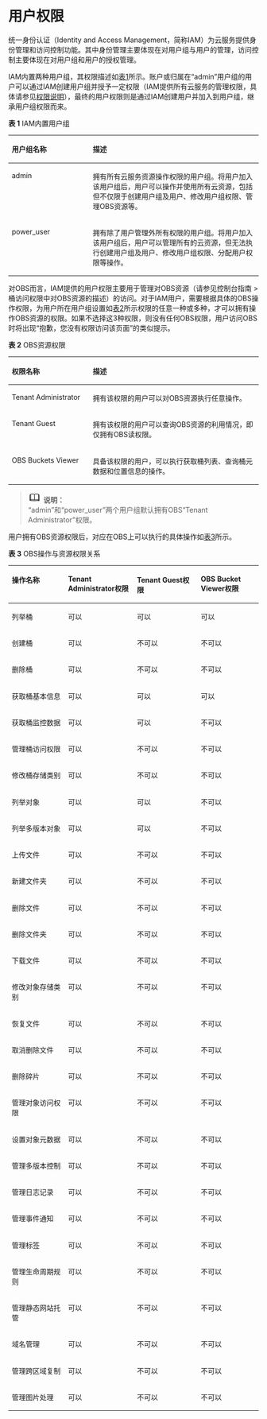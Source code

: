 # 用户权限<a name="obs_03_0045"></a>

统一身份认证（Identity and Access Management，简称IAM）为云服务提供身份管理和访问控制功能。其中身份管理主要体现在对用户组与用户的管理，访问控制主要体现在对用户组和用户的授权管理。

IAM内置两种用户组，其权限描述如[表1](#table12873672218)所示。账户或归属在“admin”用户组的用户可以通过IAM创建用户组并授予一定权限（IAM提供所有云服务的管理权限，具体请参见[权限说明](http://support.huaweicloud.com/usermanual-permissions/zh-cn_topic_0063498930.html)），最终的用户权限则是通过IAM创建用户并加入到用户组，继承用户组权限而来。

**表 1**  IAM内置用户组

<a name="table12873672218"></a>
<table><thead align="left"><tr id="row1144016132212"><th class="cellrowborder" valign="top" width="32.32%" id="mcps1.2.3.1.1"><p id="p114402662216"><a name="p114402662216"></a><a name="p114402662216"></a><strong id="b14409610221"><a name="b14409610221"></a><a name="b14409610221"></a>用户组名称</strong></p>
</th>
<th class="cellrowborder" valign="top" width="67.67999999999999%" id="mcps1.2.3.1.2"><p id="p174401366228"><a name="p174401366228"></a><a name="p174401366228"></a><strong id="b20440864227"><a name="b20440864227"></a><a name="b20440864227"></a>描述</strong></p>
</th>
</tr>
</thead>
<tbody><tr id="row344011616221"><td class="cellrowborder" valign="top" width="32.32%" headers="mcps1.2.3.1.1 "><p id="p1244011614221"><a name="p1244011614221"></a><a name="p1244011614221"></a>admin</p>
</td>
<td class="cellrowborder" valign="top" width="67.67999999999999%" headers="mcps1.2.3.1.2 "><p id="p244012611228"><a name="p244012611228"></a><a name="p244012611228"></a>拥有所有云服务资源操作权限的用户组。将用户加入该用户组后，用户可以操作并使用所有云资源，包括但不仅限于创建用户组及用户、修改用户组权限、管理OBS资源等。</p>
</td>
</tr>
<tr id="row74409618224"><td class="cellrowborder" valign="top" width="32.32%" headers="mcps1.2.3.1.1 "><p id="p64406615228"><a name="p64406615228"></a><a name="p64406615228"></a>power_user</p>
</td>
<td class="cellrowborder" valign="top" width="67.67999999999999%" headers="mcps1.2.3.1.2 "><p id="p24402662218"><a name="p24402662218"></a><a name="p24402662218"></a>拥有除了用户管理外所有权限的用户组。将用户加入该用户组后，用户可以管理所有的云资源，但无法执行创建用户组及用户、修改用户组权限、分配用户权限等操作。</p>
</td>
</tr>
</tbody>
</table>

对OBS而言，IAM提供的用户权限主要用于管理对OBS资源（请参见控制台指南 \> 桶访问权限中对OBS资源的描述）的访问。对于IAM用户，需要根据具体的OBS操作权限，为用户所在用户组设置如[表2](#table930612672218)所示权限的任意一种或多种，才可以拥有操作OBS资源的权限。如果不选择这3种权限，则没有任何OBS权限，用户访问OBS时将出现“抱歉，您没有权限访问该页面”的类似提示。

**表 2**  OBS资源权限

<a name="table930612672218"></a>
<table><thead align="left"><tr id="row44417642210"><th class="cellrowborder" valign="top" width="32.32%" id="mcps1.2.3.1.1"><p id="p2441966222"><a name="p2441966222"></a><a name="p2441966222"></a><strong id="b194414610224"><a name="b194414610224"></a><a name="b194414610224"></a>权限名称</strong></p>
</th>
<th class="cellrowborder" valign="top" width="67.67999999999999%" id="mcps1.2.3.1.2"><p id="p2044176182213"><a name="p2044176182213"></a><a name="p2044176182213"></a><strong id="b164417619222"><a name="b164417619222"></a><a name="b164417619222"></a>描述</strong></p>
</th>
</tr>
</thead>
<tbody><tr id="row2441068229"><td class="cellrowborder" valign="top" width="32.32%" headers="mcps1.2.3.1.1 "><p id="p144411465223"><a name="p144411465223"></a><a name="p144411465223"></a>Tenant Administrator</p>
</td>
<td class="cellrowborder" valign="top" width="67.67999999999999%" headers="mcps1.2.3.1.2 "><p id="p8441206192213"><a name="p8441206192213"></a><a name="p8441206192213"></a>拥有该权限的用户可以对OBS资源执行任意操作。</p>
</td>
</tr>
<tr id="row84411861221"><td class="cellrowborder" valign="top" width="32.32%" headers="mcps1.2.3.1.1 "><p id="p1244120682210"><a name="p1244120682210"></a><a name="p1244120682210"></a>Tenant Guest</p>
</td>
<td class="cellrowborder" valign="top" width="67.67999999999999%" headers="mcps1.2.3.1.2 "><p id="p244186102220"><a name="p244186102220"></a><a name="p244186102220"></a>拥有该权限的用户可以查询OBS资源的利用情况，即仅拥有OBS读权限。</p>
</td>
</tr>
<tr id="row104419622214"><td class="cellrowborder" valign="top" width="32.32%" headers="mcps1.2.3.1.1 "><p id="p6441146162212"><a name="p6441146162212"></a><a name="p6441146162212"></a>OBS Buckets Viewer</p>
</td>
<td class="cellrowborder" valign="top" width="67.67999999999999%" headers="mcps1.2.3.1.2 "><p id="p444136102211"><a name="p444136102211"></a><a name="p444136102211"></a>具备该权限的用户，可以执行获取桶列表、查询桶元数据和位置信息的操作。</p>
</td>
</tr>
</tbody>
</table>

>![](public_sys-resources/icon-note.gif) **说明：**   
>“admin”和“power\_user”两个用户组默认拥有OBS“Tenant Administrator”权限。  

用户拥有OBS资源权限后，对应在OBS上可以执行的具体操作如[表3](#table129395482338)所示。

**表 3**  OBS操作与资源权限关系

<a name="table129395482338"></a>
<table><thead align="left"><tr id="row6220124963316"><th class="cellrowborder" valign="top" width="22.45%" id="mcps1.2.5.1.1"><p id="p1220049133315"><a name="p1220049133315"></a><a name="p1220049133315"></a><strong id="b822016499334"><a name="b822016499334"></a><a name="b822016499334"></a>操作名称</strong></p>
</th>
<th class="cellrowborder" valign="top" width="27.55%" id="mcps1.2.5.1.2"><p id="p15220204913314"><a name="p15220204913314"></a><a name="p15220204913314"></a>Tenant Administrator权限</p>
</th>
<th class="cellrowborder" valign="top" width="25.509999999999998%" id="mcps1.2.5.1.3"><p id="p1822044933312"><a name="p1822044933312"></a><a name="p1822044933312"></a>Tenant Guest权限</p>
</th>
<th class="cellrowborder" valign="top" width="24.490000000000002%" id="mcps1.2.5.1.4"><p id="p162201849143315"><a name="p162201849143315"></a><a name="p162201849143315"></a>OBS Bucket Viewer权限</p>
</th>
</tr>
</thead>
<tbody><tr id="row222194923314"><td class="cellrowborder" valign="top" width="22.45%" headers="mcps1.2.5.1.1 "><p id="p11221164933319"><a name="p11221164933319"></a><a name="p11221164933319"></a>列举桶</p>
</td>
<td class="cellrowborder" valign="top" width="27.55%" headers="mcps1.2.5.1.2 "><p id="p19221104933317"><a name="p19221104933317"></a><a name="p19221104933317"></a>可以</p>
</td>
<td class="cellrowborder" valign="top" width="25.509999999999998%" headers="mcps1.2.5.1.3 "><p id="p4221194910334"><a name="p4221194910334"></a><a name="p4221194910334"></a>可以</p>
</td>
<td class="cellrowborder" valign="top" width="24.490000000000002%" headers="mcps1.2.5.1.4 "><p id="p822104963316"><a name="p822104963316"></a><a name="p822104963316"></a>可以</p>
</td>
</tr>
<tr id="row4221114917335"><td class="cellrowborder" valign="top" width="22.45%" headers="mcps1.2.5.1.1 "><p id="p16221104933319"><a name="p16221104933319"></a><a name="p16221104933319"></a>创建桶</p>
</td>
<td class="cellrowborder" valign="top" width="27.55%" headers="mcps1.2.5.1.2 "><p id="p1922110491332"><a name="p1922110491332"></a><a name="p1922110491332"></a>可以</p>
</td>
<td class="cellrowborder" valign="top" width="25.509999999999998%" headers="mcps1.2.5.1.3 "><p id="p17221549163313"><a name="p17221549163313"></a><a name="p17221549163313"></a>不可以</p>
</td>
<td class="cellrowborder" valign="top" width="24.490000000000002%" headers="mcps1.2.5.1.4 "><p id="p3222114973313"><a name="p3222114973313"></a><a name="p3222114973313"></a>不可以</p>
</td>
</tr>
<tr id="row62221949103314"><td class="cellrowborder" valign="top" width="22.45%" headers="mcps1.2.5.1.1 "><p id="p92223494338"><a name="p92223494338"></a><a name="p92223494338"></a>删除桶</p>
</td>
<td class="cellrowborder" valign="top" width="27.55%" headers="mcps1.2.5.1.2 "><p id="p82223491336"><a name="p82223491336"></a><a name="p82223491336"></a>可以</p>
</td>
<td class="cellrowborder" valign="top" width="25.509999999999998%" headers="mcps1.2.5.1.3 "><p id="p122213490335"><a name="p122213490335"></a><a name="p122213490335"></a>不可以</p>
</td>
<td class="cellrowborder" valign="top" width="24.490000000000002%" headers="mcps1.2.5.1.4 "><p id="p722234911330"><a name="p722234911330"></a><a name="p722234911330"></a>不可以</p>
</td>
</tr>
<tr id="row13222194917331"><td class="cellrowborder" valign="top" width="22.45%" headers="mcps1.2.5.1.1 "><p id="p19222149153317"><a name="p19222149153317"></a><a name="p19222149153317"></a>获取桶基本信息</p>
</td>
<td class="cellrowborder" valign="top" width="27.55%" headers="mcps1.2.5.1.2 "><p id="p4222134919339"><a name="p4222134919339"></a><a name="p4222134919339"></a>可以</p>
</td>
<td class="cellrowborder" valign="top" width="25.509999999999998%" headers="mcps1.2.5.1.3 "><p id="p15222449103317"><a name="p15222449103317"></a><a name="p15222449103317"></a>可以</p>
</td>
<td class="cellrowborder" valign="top" width="24.490000000000002%" headers="mcps1.2.5.1.4 "><p id="p1522254993314"><a name="p1522254993314"></a><a name="p1522254993314"></a>可以</p>
</td>
</tr>
<tr id="row322218491338"><td class="cellrowborder" valign="top" width="22.45%" headers="mcps1.2.5.1.1 "><p id="p9222124953316"><a name="p9222124953316"></a><a name="p9222124953316"></a>获取桶监控数据</p>
</td>
<td class="cellrowborder" valign="top" width="27.55%" headers="mcps1.2.5.1.2 "><p id="p2022234919333"><a name="p2022234919333"></a><a name="p2022234919333"></a>可以</p>
</td>
<td class="cellrowborder" valign="top" width="25.509999999999998%" headers="mcps1.2.5.1.3 "><p id="p152221549193310"><a name="p152221549193310"></a><a name="p152221549193310"></a>可以</p>
</td>
<td class="cellrowborder" valign="top" width="24.490000000000002%" headers="mcps1.2.5.1.4 "><p id="p14222649113314"><a name="p14222649113314"></a><a name="p14222649113314"></a>不可以</p>
</td>
</tr>
<tr id="row62221249173316"><td class="cellrowborder" valign="top" width="22.45%" headers="mcps1.2.5.1.1 "><p id="p8222164915339"><a name="p8222164915339"></a><a name="p8222164915339"></a>管理桶访问权限</p>
</td>
<td class="cellrowborder" valign="top" width="27.55%" headers="mcps1.2.5.1.2 "><p id="p82238496331"><a name="p82238496331"></a><a name="p82238496331"></a>可以</p>
</td>
<td class="cellrowborder" valign="top" width="25.509999999999998%" headers="mcps1.2.5.1.3 "><p id="p15223144963317"><a name="p15223144963317"></a><a name="p15223144963317"></a>不可以</p>
</td>
<td class="cellrowborder" valign="top" width="24.490000000000002%" headers="mcps1.2.5.1.4 "><p id="p122239496333"><a name="p122239496333"></a><a name="p122239496333"></a>不可以</p>
</td>
</tr>
<tr id="row20223144917334"><td class="cellrowborder" valign="top" width="22.45%" headers="mcps1.2.5.1.1 "><p id="p1322313498336"><a name="p1322313498336"></a><a name="p1322313498336"></a>修改桶存储类别</p>
</td>
<td class="cellrowborder" valign="top" width="27.55%" headers="mcps1.2.5.1.2 "><p id="p102233494338"><a name="p102233494338"></a><a name="p102233494338"></a>可以</p>
</td>
<td class="cellrowborder" valign="top" width="25.509999999999998%" headers="mcps1.2.5.1.3 "><p id="p12231249113318"><a name="p12231249113318"></a><a name="p12231249113318"></a>不可以</p>
</td>
<td class="cellrowborder" valign="top" width="24.490000000000002%" headers="mcps1.2.5.1.4 "><p id="p0223154943311"><a name="p0223154943311"></a><a name="p0223154943311"></a>不可以</p>
</td>
</tr>
<tr id="row1322317491333"><td class="cellrowborder" valign="top" width="22.45%" headers="mcps1.2.5.1.1 "><p id="p1022312491333"><a name="p1022312491333"></a><a name="p1022312491333"></a>列举对象</p>
</td>
<td class="cellrowborder" valign="top" width="27.55%" headers="mcps1.2.5.1.2 "><p id="p10223124943319"><a name="p10223124943319"></a><a name="p10223124943319"></a>可以</p>
</td>
<td class="cellrowborder" valign="top" width="25.509999999999998%" headers="mcps1.2.5.1.3 "><p id="p1622424912339"><a name="p1622424912339"></a><a name="p1622424912339"></a>可以</p>
</td>
<td class="cellrowborder" valign="top" width="24.490000000000002%" headers="mcps1.2.5.1.4 "><p id="p1522494913333"><a name="p1522494913333"></a><a name="p1522494913333"></a>不可以</p>
</td>
</tr>
<tr id="row119091435114514"><td class="cellrowborder" valign="top" width="22.45%" headers="mcps1.2.5.1.1 "><p id="p16910335164511"><a name="p16910335164511"></a><a name="p16910335164511"></a>列举多版本对象</p>
</td>
<td class="cellrowborder" valign="top" width="27.55%" headers="mcps1.2.5.1.2 "><p id="p12910735124513"><a name="p12910735124513"></a><a name="p12910735124513"></a>可以</p>
</td>
<td class="cellrowborder" valign="top" width="25.509999999999998%" headers="mcps1.2.5.1.3 "><p id="p1191073517451"><a name="p1191073517451"></a><a name="p1191073517451"></a>可以</p>
</td>
<td class="cellrowborder" valign="top" width="24.490000000000002%" headers="mcps1.2.5.1.4 "><p id="p109106352455"><a name="p109106352455"></a><a name="p109106352455"></a>不可以</p>
</td>
</tr>
<tr id="row82241349103313"><td class="cellrowborder" valign="top" width="22.45%" headers="mcps1.2.5.1.1 "><p id="p162241049203320"><a name="p162241049203320"></a><a name="p162241049203320"></a>上传文件</p>
</td>
<td class="cellrowborder" valign="top" width="27.55%" headers="mcps1.2.5.1.2 "><p id="p17224154918332"><a name="p17224154918332"></a><a name="p17224154918332"></a>可以</p>
</td>
<td class="cellrowborder" valign="top" width="25.509999999999998%" headers="mcps1.2.5.1.3 "><p id="p1222417498333"><a name="p1222417498333"></a><a name="p1222417498333"></a>不可以</p>
</td>
<td class="cellrowborder" valign="top" width="24.490000000000002%" headers="mcps1.2.5.1.4 "><p id="p922464963311"><a name="p922464963311"></a><a name="p922464963311"></a>不可以</p>
</td>
</tr>
<tr id="row3224164913310"><td class="cellrowborder" valign="top" width="22.45%" headers="mcps1.2.5.1.1 "><p id="p1224134914333"><a name="p1224134914333"></a><a name="p1224134914333"></a>新建文件夹</p>
</td>
<td class="cellrowborder" valign="top" width="27.55%" headers="mcps1.2.5.1.2 "><p id="p3224104983319"><a name="p3224104983319"></a><a name="p3224104983319"></a>可以</p>
</td>
<td class="cellrowborder" valign="top" width="25.509999999999998%" headers="mcps1.2.5.1.3 "><p id="p7224114953311"><a name="p7224114953311"></a><a name="p7224114953311"></a>不可以</p>
</td>
<td class="cellrowborder" valign="top" width="24.490000000000002%" headers="mcps1.2.5.1.4 "><p id="p7224124913320"><a name="p7224124913320"></a><a name="p7224124913320"></a>不可以</p>
</td>
</tr>
<tr id="row5224149183317"><td class="cellrowborder" valign="top" width="22.45%" headers="mcps1.2.5.1.1 "><p id="p1122404953315"><a name="p1122404953315"></a><a name="p1122404953315"></a>删除文件</p>
</td>
<td class="cellrowborder" valign="top" width="27.55%" headers="mcps1.2.5.1.2 "><p id="p10224124915337"><a name="p10224124915337"></a><a name="p10224124915337"></a>可以</p>
</td>
<td class="cellrowborder" valign="top" width="25.509999999999998%" headers="mcps1.2.5.1.3 "><p id="p822674918332"><a name="p822674918332"></a><a name="p822674918332"></a>不可以</p>
</td>
<td class="cellrowborder" valign="top" width="24.490000000000002%" headers="mcps1.2.5.1.4 "><p id="p2022614497333"><a name="p2022614497333"></a><a name="p2022614497333"></a>不可以</p>
</td>
</tr>
<tr id="row1722694993311"><td class="cellrowborder" valign="top" width="22.45%" headers="mcps1.2.5.1.1 "><p id="p12226134919334"><a name="p12226134919334"></a><a name="p12226134919334"></a>删除文件夹</p>
</td>
<td class="cellrowborder" valign="top" width="27.55%" headers="mcps1.2.5.1.2 "><p id="p1822611498331"><a name="p1822611498331"></a><a name="p1822611498331"></a>可以</p>
</td>
<td class="cellrowborder" valign="top" width="25.509999999999998%" headers="mcps1.2.5.1.3 "><p id="p82261949193311"><a name="p82261949193311"></a><a name="p82261949193311"></a>不可以</p>
</td>
<td class="cellrowborder" valign="top" width="24.490000000000002%" headers="mcps1.2.5.1.4 "><p id="p522624983314"><a name="p522624983314"></a><a name="p522624983314"></a>不可以</p>
</td>
</tr>
<tr id="row722674919335"><td class="cellrowborder" valign="top" width="22.45%" headers="mcps1.2.5.1.1 "><p id="p72266498333"><a name="p72266498333"></a><a name="p72266498333"></a>下载文件</p>
</td>
<td class="cellrowborder" valign="top" width="27.55%" headers="mcps1.2.5.1.2 "><p id="p18226124963312"><a name="p18226124963312"></a><a name="p18226124963312"></a>可以</p>
</td>
<td class="cellrowborder" valign="top" width="25.509999999999998%" headers="mcps1.2.5.1.3 "><p id="p20226104918339"><a name="p20226104918339"></a><a name="p20226104918339"></a>不可以</p>
</td>
<td class="cellrowborder" valign="top" width="24.490000000000002%" headers="mcps1.2.5.1.4 "><p id="p14226134917339"><a name="p14226134917339"></a><a name="p14226134917339"></a>不可以</p>
</td>
</tr>
<tr id="row1022604933312"><td class="cellrowborder" valign="top" width="22.45%" headers="mcps1.2.5.1.1 "><p id="p82261849133313"><a name="p82261849133313"></a><a name="p82261849133313"></a>修改对象存储类别</p>
</td>
<td class="cellrowborder" valign="top" width="27.55%" headers="mcps1.2.5.1.2 "><p id="p72264494339"><a name="p72264494339"></a><a name="p72264494339"></a>可以</p>
</td>
<td class="cellrowborder" valign="top" width="25.509999999999998%" headers="mcps1.2.5.1.3 "><p id="p82261249183310"><a name="p82261249183310"></a><a name="p82261249183310"></a>不可以</p>
</td>
<td class="cellrowborder" valign="top" width="24.490000000000002%" headers="mcps1.2.5.1.4 "><p id="p192261149143313"><a name="p192261149143313"></a><a name="p192261149143313"></a>不可以</p>
</td>
</tr>
<tr id="row1422664914335"><td class="cellrowborder" valign="top" width="22.45%" headers="mcps1.2.5.1.1 "><p id="p1022604912335"><a name="p1022604912335"></a><a name="p1022604912335"></a>恢复文件</p>
</td>
<td class="cellrowborder" valign="top" width="27.55%" headers="mcps1.2.5.1.2 "><p id="p422624919334"><a name="p422624919334"></a><a name="p422624919334"></a>可以</p>
</td>
<td class="cellrowborder" valign="top" width="25.509999999999998%" headers="mcps1.2.5.1.3 "><p id="p822644914331"><a name="p822644914331"></a><a name="p822644914331"></a>不可以</p>
</td>
<td class="cellrowborder" valign="top" width="24.490000000000002%" headers="mcps1.2.5.1.4 "><p id="p17226154933313"><a name="p17226154933313"></a><a name="p17226154933313"></a>不可以</p>
</td>
</tr>
<tr id="row132274497334"><td class="cellrowborder" valign="top" width="22.45%" headers="mcps1.2.5.1.1 "><p id="p152271449123314"><a name="p152271449123314"></a><a name="p152271449123314"></a>取消删除文件</p>
</td>
<td class="cellrowborder" valign="top" width="27.55%" headers="mcps1.2.5.1.2 "><p id="p1822764910333"><a name="p1822764910333"></a><a name="p1822764910333"></a>可以</p>
</td>
<td class="cellrowborder" valign="top" width="25.509999999999998%" headers="mcps1.2.5.1.3 "><p id="p022704983317"><a name="p022704983317"></a><a name="p022704983317"></a>不可以</p>
</td>
<td class="cellrowborder" valign="top" width="24.490000000000002%" headers="mcps1.2.5.1.4 "><p id="p422784914331"><a name="p422784914331"></a><a name="p422784914331"></a>不可以</p>
</td>
</tr>
<tr id="row17227204923316"><td class="cellrowborder" valign="top" width="22.45%" headers="mcps1.2.5.1.1 "><p id="p132271949103313"><a name="p132271949103313"></a><a name="p132271949103313"></a>删除碎片</p>
</td>
<td class="cellrowborder" valign="top" width="27.55%" headers="mcps1.2.5.1.2 "><p id="p12227184915334"><a name="p12227184915334"></a><a name="p12227184915334"></a>可以</p>
</td>
<td class="cellrowborder" valign="top" width="25.509999999999998%" headers="mcps1.2.5.1.3 "><p id="p15227144973315"><a name="p15227144973315"></a><a name="p15227144973315"></a>不可以</p>
</td>
<td class="cellrowborder" valign="top" width="24.490000000000002%" headers="mcps1.2.5.1.4 "><p id="p172272491335"><a name="p172272491335"></a><a name="p172272491335"></a>不可以</p>
</td>
</tr>
<tr id="row422744915332"><td class="cellrowborder" valign="top" width="22.45%" headers="mcps1.2.5.1.1 "><p id="p5227134920336"><a name="p5227134920336"></a><a name="p5227134920336"></a>管理对象访问权限</p>
</td>
<td class="cellrowborder" valign="top" width="27.55%" headers="mcps1.2.5.1.2 "><p id="p122274498336"><a name="p122274498336"></a><a name="p122274498336"></a>可以</p>
</td>
<td class="cellrowborder" valign="top" width="25.509999999999998%" headers="mcps1.2.5.1.3 "><p id="p1722713490338"><a name="p1722713490338"></a><a name="p1722713490338"></a>不可以</p>
</td>
<td class="cellrowborder" valign="top" width="24.490000000000002%" headers="mcps1.2.5.1.4 "><p id="p142278496331"><a name="p142278496331"></a><a name="p142278496331"></a>不可以</p>
</td>
</tr>
<tr id="row122814993316"><td class="cellrowborder" valign="top" width="22.45%" headers="mcps1.2.5.1.1 "><p id="p12228249173319"><a name="p12228249173319"></a><a name="p12228249173319"></a>设置对象元数据</p>
</td>
<td class="cellrowborder" valign="top" width="27.55%" headers="mcps1.2.5.1.2 "><p id="p102281249163313"><a name="p102281249163313"></a><a name="p102281249163313"></a>可以</p>
</td>
<td class="cellrowborder" valign="top" width="25.509999999999998%" headers="mcps1.2.5.1.3 "><p id="p1222854914337"><a name="p1222854914337"></a><a name="p1222854914337"></a>不可以</p>
</td>
<td class="cellrowborder" valign="top" width="24.490000000000002%" headers="mcps1.2.5.1.4 "><p id="p622814903313"><a name="p622814903313"></a><a name="p622814903313"></a>不可以</p>
</td>
</tr>
<tr id="row13228149103315"><td class="cellrowborder" valign="top" width="22.45%" headers="mcps1.2.5.1.1 "><p id="p1322810491337"><a name="p1322810491337"></a><a name="p1322810491337"></a>管理多版本控制</p>
</td>
<td class="cellrowborder" valign="top" width="27.55%" headers="mcps1.2.5.1.2 "><p id="p18228194917333"><a name="p18228194917333"></a><a name="p18228194917333"></a>可以</p>
</td>
<td class="cellrowborder" valign="top" width="25.509999999999998%" headers="mcps1.2.5.1.3 "><p id="p12281349143318"><a name="p12281349143318"></a><a name="p12281349143318"></a>不可以</p>
</td>
<td class="cellrowborder" valign="top" width="24.490000000000002%" headers="mcps1.2.5.1.4 "><p id="p522864903310"><a name="p522864903310"></a><a name="p522864903310"></a>不可以</p>
</td>
</tr>
<tr id="row02281749183318"><td class="cellrowborder" valign="top" width="22.45%" headers="mcps1.2.5.1.1 "><p id="p92288490331"><a name="p92288490331"></a><a name="p92288490331"></a>管理日志记录</p>
</td>
<td class="cellrowborder" valign="top" width="27.55%" headers="mcps1.2.5.1.2 "><p id="p15228249163320"><a name="p15228249163320"></a><a name="p15228249163320"></a>可以</p>
</td>
<td class="cellrowborder" valign="top" width="25.509999999999998%" headers="mcps1.2.5.1.3 "><p id="p10228549183318"><a name="p10228549183318"></a><a name="p10228549183318"></a>不可以</p>
</td>
<td class="cellrowborder" valign="top" width="24.490000000000002%" headers="mcps1.2.5.1.4 "><p id="p13228194983313"><a name="p13228194983313"></a><a name="p13228194983313"></a>不可以</p>
</td>
</tr>
<tr id="row1722810499332"><td class="cellrowborder" valign="top" width="22.45%" headers="mcps1.2.5.1.1 "><p id="p6228749133313"><a name="p6228749133313"></a><a name="p6228749133313"></a>管理事件通知</p>
</td>
<td class="cellrowborder" valign="top" width="27.55%" headers="mcps1.2.5.1.2 "><p id="p20228194963318"><a name="p20228194963318"></a><a name="p20228194963318"></a>可以</p>
</td>
<td class="cellrowborder" valign="top" width="25.509999999999998%" headers="mcps1.2.5.1.3 "><p id="p9228204963318"><a name="p9228204963318"></a><a name="p9228204963318"></a>不可以</p>
</td>
<td class="cellrowborder" valign="top" width="24.490000000000002%" headers="mcps1.2.5.1.4 "><p id="p152281149163314"><a name="p152281149163314"></a><a name="p152281149163314"></a>不可以</p>
</td>
</tr>
<tr id="row182282049183311"><td class="cellrowborder" valign="top" width="22.45%" headers="mcps1.2.5.1.1 "><p id="p72301149113311"><a name="p72301149113311"></a><a name="p72301149113311"></a>管理标签</p>
</td>
<td class="cellrowborder" valign="top" width="27.55%" headers="mcps1.2.5.1.2 "><p id="p1323016491339"><a name="p1323016491339"></a><a name="p1323016491339"></a>可以</p>
</td>
<td class="cellrowborder" valign="top" width="25.509999999999998%" headers="mcps1.2.5.1.3 "><p id="p1223034993314"><a name="p1223034993314"></a><a name="p1223034993314"></a>不可以</p>
</td>
<td class="cellrowborder" valign="top" width="24.490000000000002%" headers="mcps1.2.5.1.4 "><p id="p5230549183313"><a name="p5230549183313"></a><a name="p5230549183313"></a>不可以</p>
</td>
</tr>
<tr id="row10230154910330"><td class="cellrowborder" valign="top" width="22.45%" headers="mcps1.2.5.1.1 "><p id="p5230134953312"><a name="p5230134953312"></a><a name="p5230134953312"></a>管理生命周期规则</p>
</td>
<td class="cellrowborder" valign="top" width="27.55%" headers="mcps1.2.5.1.2 "><p id="p20230174953312"><a name="p20230174953312"></a><a name="p20230174953312"></a>可以</p>
</td>
<td class="cellrowborder" valign="top" width="25.509999999999998%" headers="mcps1.2.5.1.3 "><p id="p5230449113316"><a name="p5230449113316"></a><a name="p5230449113316"></a>不可以</p>
</td>
<td class="cellrowborder" valign="top" width="24.490000000000002%" headers="mcps1.2.5.1.4 "><p id="p12230124920337"><a name="p12230124920337"></a><a name="p12230124920337"></a>不可以</p>
</td>
</tr>
<tr id="row1623013494337"><td class="cellrowborder" valign="top" width="22.45%" headers="mcps1.2.5.1.1 "><p id="p1823054919336"><a name="p1823054919336"></a><a name="p1823054919336"></a>管理静态网站托管</p>
</td>
<td class="cellrowborder" valign="top" width="27.55%" headers="mcps1.2.5.1.2 "><p id="p192307496331"><a name="p192307496331"></a><a name="p192307496331"></a>可以</p>
</td>
<td class="cellrowborder" valign="top" width="25.509999999999998%" headers="mcps1.2.5.1.3 "><p id="p15230144943313"><a name="p15230144943313"></a><a name="p15230144943313"></a>不可以</p>
</td>
<td class="cellrowborder" valign="top" width="24.490000000000002%" headers="mcps1.2.5.1.4 "><p id="p62309496336"><a name="p62309496336"></a><a name="p62309496336"></a>不可以</p>
</td>
</tr>
<tr id="row323018491331"><td class="cellrowborder" valign="top" width="22.45%" headers="mcps1.2.5.1.1 "><p id="p13230184911335"><a name="p13230184911335"></a><a name="p13230184911335"></a>域名管理</p>
</td>
<td class="cellrowborder" valign="top" width="27.55%" headers="mcps1.2.5.1.2 "><p id="p18230104983318"><a name="p18230104983318"></a><a name="p18230104983318"></a>可以</p>
</td>
<td class="cellrowborder" valign="top" width="25.509999999999998%" headers="mcps1.2.5.1.3 "><p id="p2230144903311"><a name="p2230144903311"></a><a name="p2230144903311"></a>不可以</p>
</td>
<td class="cellrowborder" valign="top" width="24.490000000000002%" headers="mcps1.2.5.1.4 "><p id="p1223015493334"><a name="p1223015493334"></a><a name="p1223015493334"></a>不可以</p>
</td>
</tr>
<tr id="row5230194933320"><td class="cellrowborder" valign="top" width="22.45%" headers="mcps1.2.5.1.1 "><p id="p172301649103314"><a name="p172301649103314"></a><a name="p172301649103314"></a>管理跨区域复制</p>
</td>
<td class="cellrowborder" valign="top" width="27.55%" headers="mcps1.2.5.1.2 "><p id="p223174915337"><a name="p223174915337"></a><a name="p223174915337"></a>可以</p>
</td>
<td class="cellrowborder" valign="top" width="25.509999999999998%" headers="mcps1.2.5.1.3 "><p id="p823164973313"><a name="p823164973313"></a><a name="p823164973313"></a>不可以</p>
</td>
<td class="cellrowborder" valign="top" width="24.490000000000002%" headers="mcps1.2.5.1.4 "><p id="p3231104919331"><a name="p3231104919331"></a><a name="p3231104919331"></a>不可以</p>
</td>
</tr>
<tr id="row18231154918337"><td class="cellrowborder" valign="top" width="22.45%" headers="mcps1.2.5.1.1 "><p id="p2231849163319"><a name="p2231849163319"></a><a name="p2231849163319"></a>管理图片处理</p>
</td>
<td class="cellrowborder" valign="top" width="27.55%" headers="mcps1.2.5.1.2 "><p id="p9231194983319"><a name="p9231194983319"></a><a name="p9231194983319"></a>可以</p>
</td>
<td class="cellrowborder" valign="top" width="25.509999999999998%" headers="mcps1.2.5.1.3 "><p id="p1323134983319"><a name="p1323134983319"></a><a name="p1323134983319"></a>不可以</p>
</td>
<td class="cellrowborder" valign="top" width="24.490000000000002%" headers="mcps1.2.5.1.4 "><p id="p1223174916332"><a name="p1223174916332"></a><a name="p1223174916332"></a>不可以</p>
</td>
</tr>
</tbody>
</table>

